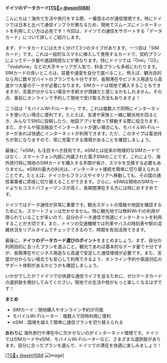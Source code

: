 **ドイツのデータカード[[TG💪+ @esim1088](https://t.me/s/esim1088)]**

こんにちは！海外で生活や旅行をする際、一番困るのが通信環境です。特にドイツでは日本と比べて通信インフラが異なるため、現地でスムーズにインターネットを利用したい方は必見です！今回は、ドイツでの通信をサポートする「データカード」について詳しくご紹介します。

まず、データカードには大きく分けて3つのタイプがあります。一つ目は「SIMカード」です。これは一般的なスマホに挿入して使用するカードで、契約プランによってデータ量や通話時間などが異なります。特にドイツでは「Drei」「O2」「Vodafone」などの大手キャリアが人気で、料金プランも多岐にわたります。SIMカードの良いところは、容量や速度を自分で選べること。例えば、観光目的なら月に数ギガバイトのプランでも十分ですが、長期滞在やビジネス用途なら高速かつ大量のデータが必要になります。SIMカードは現地で購入することもできますが、言葉が分からない場合や手続きが煩雑だと感じるかもしれません。その点、事前にオンラインで予約して現地で受け取る方法もありますよ！

二つ目は「モバイルWi-Fiルーター」です。これは複数人で同時にインターネットを使いたい場合に便利です。たとえば、友達や家族と一緒に観光地を回るとき、みんなでSNSに投稿したり、地図アプリを使って移動する際に役立ちます。また、ホテルや宿泊施設でインターネットが遅い場合にも、モバイルWi-Fiルーターがあれば快適にインターネットが利用できます。ただ、このタイプは電池持ちが気になりますので、常に充電できる環境があることを確認しましょう。

最後に「eSIM」も注目すべき技術です。eSIMとは従来の物理的なSIMカードではなく、スマートフォン内部に内蔵された電子SIMのことです。これにより、海外旅行時に現地のSIMカードを購入する手間が省け、スマホを交換する必要もありません。eSIMの最大の利点は、インターネット接続を簡単に切り替えられることです。たとえば、ドイツからフランスやイタリアへ移動しても、その国の通信事業者に即座に切り替えることができます。さらに、eSIMは現地のSIMカードよりもコストパフォーマンスが高く、長期間滞在する方には特におすすめです。

ドイツではデータ通信が非常に重要です。観光スポットの情報や地図を確認するためにも、スマートフォンは欠かせません。特に観光地では無料Wi-Fiの利用が限られていることが多いので、自分のデータ通信で快適にインターネットを利用することが大切です。また、ドイツの交通機関では列車やバスの時刻表や駅の混雑状況をリアルタイムでチェックできるので、時間を有効活用できます。

最後に、**ドイツのデータカード選びのポイント**をまとめましょう。まず、自分の利用目的に合ったプランを選ぶこと。観光であれば基本的なデータ量で十分ですが、長期滞在やビジネス用途なら高速で安定した通信環境が必要です。また、言葉が分からない場合でも安心して利用できるよう、オンライン予約や英語対応のサポート体制があるかどうかも確認しましょう。

いかがでしたか？ドイツでの快適な通信ライフを送るために、ぜひデータカードの選択肢を検討してみてください。現地での生活や旅がもっと楽しくなるはずです！

**まとめ**
- SIMカード：現地購入やオンライン予約が可能
- モバイルWi-Fiルーター：複数人で同時利用に便利
- eSIM：国境を越えて簡単に通信プランを切り替えられる

**おわりに**
海外旅行や滞在中に欠かせないのがインターネット環境です。ドイツではSIMカードやeSIM、モバイルWi-Fiルーターなど、さまざまな選択肢があります。自分に合ったプランを選んで、ドイツでの滞在を快適に楽しみましょう！

[[TG💪+ @esim1088](https://t.me/s/esim1088) ![Image](https://i.postimg.cc/Y0z9fWf4/image.png)]